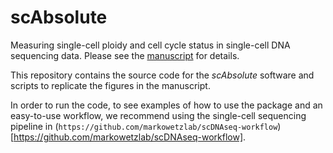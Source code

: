 # scAbsolute
Measuring single-cell ploidy and cell cycle status in single-cell DNA sequencing data.
Please see the [manuscript](https://www.biorxiv.org/content/10.1101/2022.11.14.516440v2) for details.

This repository contains the source code for the *scAbsolute* software and scripts to replicate the figures in the manuscript.

In order to run the code, to see examples of how to use the package and an easy-to-use workflow, we recommend using the single-cell sequencing pipeline in
(`https://github.com/markowetzlab/scDNAseq-workflow`)[https://github.com/markowetzlab/scDNAseq-workflow].
